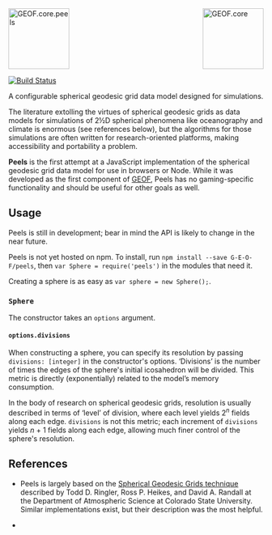 <img src="https://rawgit.com/G-E-O-F/peels/www/docs/assets/geof-peels.svg" height="120" title="GEOF.core.peels"/>
<img src="https://rawgit.com/G-E-O-F/peels/www/docs/assets/geof8.min.svg" height="120" title="GEOF.core" align="right"/>

[![Build Status](https://travis-ci.org/G-E-O-F/peels.svg)](https://travis-ci.org/G-E-O-F/peels)

A configurable spherical geodesic grid data model designed for simulations.

The literature extolling the virtues of spherical geodesic grids as data models for simulations of 2½D spherical phenomena like oceanography and climate is enormous (see references below), but the algorithms for those simulations are often written for research-oriented platforms, making accessibility and portability a problem.

**Peels** is the first attempt at a JavaScript implementation of the spherical geodesic grid data model for use in browsers or Node. While it was developed as the first component of [GEOF](http://github.com/G-E-O-F), Peels has no gaming-specific functionality and should be useful for other goals as well.

## Usage

Peels is still in development; bear in mind the API is likely to change in the near future.

Peels is not yet hosted on npm. To install, run `npm install --save G-E-O-F/peels`, then `var Sphere = require('peels')` in the modules that need it.

Creating a sphere is as easy as `var sphere = new Sphere();`.

### `Sphere`

The constructor takes an `options` argument.

#### `options.divisions`

When constructing a sphere, you can specify its resolution by passing `divisions: [integer]` in the constructor's options. ‘Divisions’ is the number of times the edges of the sphere's initial icosahedron will be divided. This metric is directly (exponentially) related to the model’s memory consumption.

In the body of research on spherical geodesic grids, resolution is usually described in terms of ‘level’ of division, where each level yields 2<sup><i>n</i></sup> fields along each edge. `divisions` is not this metric; each increment of `divisions` yields <i>n</i> + 1 fields along each edge, allowing much finer control of the sphere's resolution.

## References

- Peels is largely based on the [Spherical Geodesic Grids technique](http://kiwi.atmos.colostate.edu/BUGS/geodesic/) described by Todd D. Ringler, Ross P. Heikes, and David A. Randall at the Department of Atmospheric Science at Colorado State University. Similar implementations exist, but their description was the most helpful.

- 
